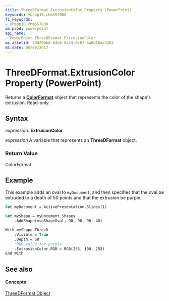 ```yaml
---
title: ThreeDFormat.ExtrusionColor Property (PowerPoint)
keywords: vbapp10.chm557008
f1_keywords:
- vbapp10.chm557008
ms.prod: powerpoint
api_name:
- PowerPoint.ThreeDFormat.ExtrusionColor
ms.assetid: 70d290bd-84e6-8a24-0c87-3a9b10ae4282
ms.date: 06/08/2017
---
```



# ThreeDFormat.ExtrusionColor Property (PowerPoint)

Returns a  **[ColorFormat](PowerPoint.ColorFormat.md)** object that represents the color of the shape's extrusion. Read-only.


## Syntax

 _expression_. **ExtrusionColor**

 _expression_ A variable that represents an **ThreeDFormat** object.


### Return Value

ColorFormat


## Example

This example adds an oval to  `myDocument`, and then specifies that the oval be extruded to a depth of 50 points and that the extrusion be purple.


```vb
Set myDocument = ActivePresentation.Slides(1)

Set myShape = myDocument.Shapes _
    .AddShape(msoShapeOval, 90, 90, 90, 40)

With myShape.ThreeD
    .Visible = True
    .Depth = 50
    'RGB value for purple
    .ExtrusionColor.RGB = RGB(255, 100, 255) 
End With
```


## See also


#### Concepts


[ThreeDFormat Object](PowerPoint.ThreeDFormat.md)

